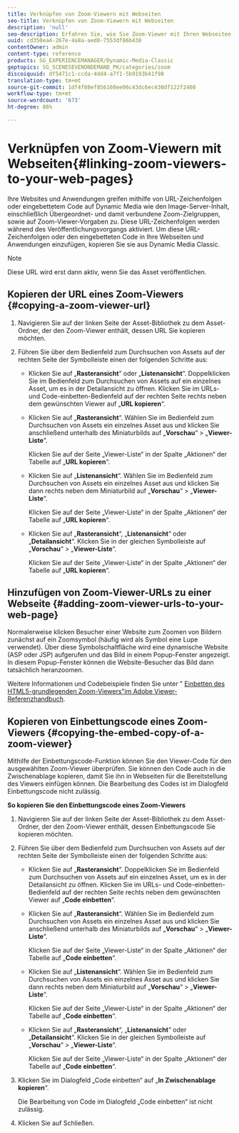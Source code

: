 ```yaml
---
title: Verknüpfen von Zoom-Viewern mit Webseiten
seo-title: Verknüpfen von Zoom-Viewern mit Webseiten
description: 'null'
seo-description: Erfahren Sie, wie Sie Zoom-Viewer mit Ihren Webseiten verknüpfen.
uuid: cd350ea4-267e-4a8a-aed8-7553df86b438
contentOwner: admin
content-type: reference
products: SG_EXPERIENCEMANAGER/Dynamic-Media-Classic
geptopics: SG_SCENESEVENONDEMAND_PK/categories/zoom
discoiquuid: df5471c1-ccda-4dd4-a7f1-5b9193b41f98
translation-type: tm+mt
source-git-commit: 1df4f88ef856160ee06c43dc6ec430df122f2408
workflow-type: tm+mt
source-wordcount: '673'
ht-degree: 86%

---
```



# Verknüpfen von Zoom-Viewern mit Webseiten{#linking-zoom-viewers-to-your-web-pages}

Ihre Websites und Anwendungen greifen mithilfe von URL-Zeichenfolgen oder eingebettetem Code auf Dynamic Media wie den Image-Server-Inhalt, einschließlich Übergeordnet- und damit verbundene Zoom-Zielgruppen, sowie auf Zoom-Viewer-Vorgaben zu. Diese URL-Zeichenfolgen werden während des Veröffentlichungsvorgangs aktiviert. Um diese URL-Zeichenfolgen oder den eingebetteten Code in Ihre Webseiten und Anwendungen einzufügen, kopieren Sie sie aus Dynamic Media Classic.

>[!NOTE]
>
>Diese URL wird erst dann aktiv, wenn Sie das Asset veröffentlichen.

## Kopieren der URL eines Zoom-Viewers {#copying-a-zoom-viewer-url}

1. Navigieren Sie auf der linken Seite der Asset-Bibliothek zu dem Asset-Ordner, der den Zoom-Viewer enthält, dessen URL Sie kopieren möchten.
1. Führen Sie über dem Bedienfeld zum Durchsuchen von Assets auf der rechten Seite der Symbolleiste einen der folgenden Schritte aus:

   * Klicken Sie auf „**Rasteransicht**“ oder „**Listenansicht**“. Doppelklicken Sie im Bedienfeld zum Durchsuchen von Assets auf ein einzelnes Asset, um es in der Detailansicht zu öffnen. Klicken Sie im URLs- und Code-einbetten-Bedienfeld auf der rechten Seite rechts neben dem gewünschten Viewer auf „**URL kopieren**“.
   * Klicken Sie auf „**Rasteransicht**“. Wählen Sie im Bedienfeld zum Durchsuchen von Assets ein einzelnes Asset aus und klicken Sie anschließend unterhalb des Miniaturbilds auf „**Vorschau**“ > „**Viewer-Liste**“.

      Klicken Sie auf der Seite „Viewer-Liste“ in der Spalte „Aktionen“ der Tabelle auf „**URL kopieren**“.

   * Klicken Sie auf „**Listenansicht**“. Wählen Sie im Bedienfeld zum Durchsuchen von Assets ein einzelnes Asset aus und klicken Sie dann rechts neben dem Miniaturbild auf „**Vorschau**“ > „**Viewer-Liste**“.

      Klicken Sie auf der Seite „Viewer-Liste“ in der Spalte „Aktionen“ der Tabelle auf „**URL kopieren**“.

   * Klicken Sie auf „**Rasteransicht**“, „**Listenansicht**“ oder „**Detailansicht**“. Klicken Sie in der gleichen Symbolleiste auf „**Vorschau**“ > „**Viewer-Liste**“.

      Klicken Sie auf der Seite „Viewer-Liste“ in der Spalte „Aktionen“ der Tabelle auf „**URL kopieren**“.

## Hinzufügen von Zoom-Viewer-URLs zu einer Webseite {#adding-zoom-viewer-urls-to-your-web-page}

Normalerweise klicken Besucher einer Website zum Zoomen von Bildern zunächst auf ein Zoomsymbol (häufig wird als Symbol eine Lupe verwendet). Über diese Symbolschaltfläche wird eine dynamische Website (ASP oder JSP) aufgerufen und das Bild in einem Popup-Fenster angezeigt. In diesem Popup-Fenster können die Website-Besucher das Bild dann tatsächlich heranzoomen.

Weitere Informationen und Codebeispiele finden Sie unter &quot; [Einbetten des HTML5-grundlegenden Zoom-Viewers&quot;im Adobe Viewer-Referenzhandbuch](https://docs.adobe.com/content/help/en/dynamic-media-developer-resources/library/viewers-aem-assets-dmc/basic-zoom/c-html5-20-basic-zoom-viewer-about.html).

## Kopieren von Einbettungscode eines Zoom-Viewers {#copying-the-embed-copy-of-a-zoom-viewer}

Mithilfe der Einbettungscode-Funktion können Sie den Viewer-Code für den ausgewählten Zoom-Viewer überprüfen. Sie können den Code auch in die Zwischenablage kopieren, damit Sie ihn in Webseiten für die Bereitstellung des Viewers einfügen können. Die Bearbeitung des Codes ist im Dialogfeld Einbettungscode nicht zulässig.

**So kopieren Sie den Einbettungscode eines Zoom-Viewers**

1. Navigieren Sie auf der linken Seite der Asset-Bibliothek zu dem Asset-Ordner, der den Zoom-Viewer enthält, dessen Einbettungscode Sie kopieren möchten.
1. Führen Sie über dem Bedienfeld zum Durchsuchen von Assets auf der rechten Seite der Symbolleiste einen der folgenden Schritte aus:

   * Klicken Sie auf „**Rasteransicht**“. Doppelklicken Sie im Bedienfeld zum Durchsuchen von Assets auf ein einzelnes Asset, um es in der Detailansicht zu öffnen. Klicken Sie im URLs- und Code-einbetten-Bedienfeld auf der rechten Seite rechts neben dem gewünschten Viewer auf „**Code einbetten**“.
   * Klicken Sie auf „**Rasteransicht**“. Wählen Sie im Bedienfeld zum Durchsuchen von Assets ein einzelnes Asset aus und klicken Sie anschließend unterhalb des Miniaturbilds auf „**Vorschau**“ > „**Viewer-Liste**“.

      Klicken Sie auf der Seite „Viewer-Liste“ in der Spalte „Aktionen“ der Tabelle auf „**Code einbetten**“.

   * Klicken Sie auf „**Listenansicht**“. Wählen Sie im Bedienfeld zum Durchsuchen von Assets ein einzelnes Asset aus und klicken Sie dann rechts neben dem Miniaturbild auf „**Vorschau**“ > „**Viewer-Liste**“.

      Klicken Sie auf der Seite „Viewer-Liste“ in der Spalte „Aktionen“ der Tabelle auf „**Code einbetten**“.

   * Klicken Sie auf „**Rasteransicht**“, „**Listenansicht**“ oder „**Detailansicht**“. Klicken Sie in der gleichen Symbolleiste auf „**Vorschau**“ > „**Viewer-Liste**“.

      Klicken Sie auf der Seite „Viewer-Liste“ in der Spalte „Aktionen“ der Tabelle auf „**Code einbetten**“.

1. Klicken Sie im Dialogfeld „Code einbetten“ auf „**In Zwischenablage kopieren**“.

   Die Bearbeitung von Code im Dialogfeld „Code einbetten“ ist nicht zulässig.

1. Klicken Sie auf Schließen.

